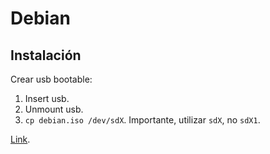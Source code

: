 # Debian

## Instalación

Crear usb bootable:

1. Insert usb.
2. Unmount usb.
3. `cp debian.iso /dev/sdX`. Importante, utilizar `sdX`, no `sdX1`.

[Link](https://wiki.debian.org/DebianInstaller/CreateUSBMedia).

